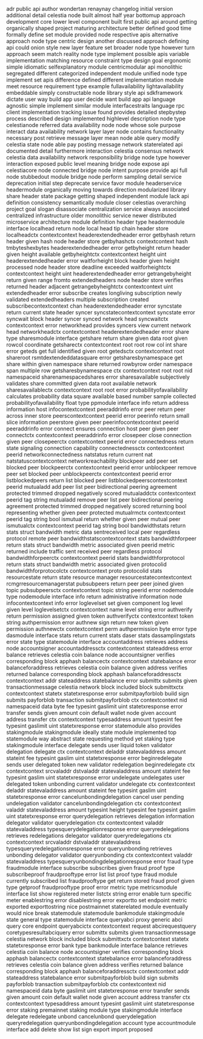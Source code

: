 adr public api author wondertan renaynay changelog initial version additional detail celestia node built almost half year bottomup approach development core lower level component built first public api around getting organically shaped project maturing architecture better defined good time formally define set module provided node respective apis alternative approach node type centric design another discussed approach defining api could onion style new layer feature set broader node type however turn approach seem match reality node type implement possible apis variable implementation matching resource constraint type design goal ergonomic simple idiomatic selfexplanatory module centricmodular api monolithic segregated different categorized independent module unified node type implement set apis difference defined different implementation module meet resource requirement type example fullavailability lightavailability embeddable simply constructable node library style api sdkframework dictate user way build app user decide want build app api language agnostic simple implement similar module interfacestraits language rpc client implementation tracking issue found provides detailed stepbystep process described design implemented highlevel description node type celestianode referred data availability node node whose sole purpose interact data availability network layer layer node contains functionality necessary post retrieve message layer mean node able query modify celestia state node able pay posting message network staterelated api documented detail furthermore interaction celestia consensus network celestia data availability network responsibility bridge node type however interaction exposed public level meaning bridge node expose api celestiacore node connected bridge node intent purpose provide api full node stubbedout module bridge node perform sampling detail service deprecation initial step deprecate service favor module headerservice headermodule organically moving towards direction modularized library share header state package getting shaped independent module lack api definition consistency semantically module closer celestias overarching project goal slogan disassociate centralization service always associated centralized infrastructure older monolithic service newer distributed microservice architecture module definition header type headermodule interface localhead return node local head tip chain header store localheadctx contextcontext headerextendedheader error getbyhash return header given hash node header store getbyhashctx contextcontext hash tmbyteshexbytes headerextendedheader error getbyheight return header given height available getbyheightctx contextcontext height uint headerextendedheader error waitforheight block header given height processed node header store deadline exceeded waitforheightctx contextcontext height uint headerextendedheader error getrangebyheight return given range fromto extendedheaders node header store verifies returned header adjacent getrangebyheightctx contextcontext uint extendedheader error subscribe creates longliving subscription newly validated extendedheaders multiple subscription created subscribecontextcontext chan headerextendedheader error syncstate return current state header syncer syncstatecontextcontext syncstate error syncwait block header syncer synced network head syncwaitctx contextcontext error networkhead provides syncers view current network head networkheadctx contextcontext headerextendedheader error share type sharesmodule interface getshare return share given data root given rowcol coordinate getsharectx contextcontext root root row col int share error geteds get full identified given root getedsctx contextcontext root shareroot rsmtdextendeddatasquare error getsharesbynamespace get share within given namespace share returned rowbyrow order namespace span multiple row getsharesbynamespace ctx contextcontext root root nid namespaceid sharenamespacedshares error sharesavailable subjectively validates share committed given data root available network sharesavailablectx contextcontext root root error probabilityofavailability calculates probability data square available based number sample collected probabilityofavailability float type ppmodule interface info return address information host infocontextcontext peeraddrinfo error peer return peer across inner store peerscontextcontext peerid error peerinfo return small slice information peerstore given peer peerinfocontextcontext peerid peeraddrinfo error connect ensures connection host peer given peer connectctx contextcontext peeraddrinfo error closepeer close connection given peer closepeerctx contextcontext peerid error connectedness return state signaling connection capability connectednessctx contextcontext peerid networkconnectedness natstatus return current nat natstatuscontextcontext networkreachability blockpeer add peer set blocked peer blockpeerctx contextcontext peerid error unblockpeer remove peer set blocked peer unblockpeerctx contextcontext peerid error listblockedpeers return list blocked peer listblockedpeerscontextcontext peerid mutualadd add peer list peer bidirectional peering agreement protected trimmed dropped negatively scored mutualaddctx contextcontext peerid tag string mutualadd remove peer list peer bidirectional peering agreement protected trimmed dropped negatively scored returning bool representing whether given peer protected mutualrmctx contextcontext peerid tag string bool ismutual return whether given peer mutual peer ismutualctx contextcontext peerid tag string bool bandwidthstats return stats struct bandwidth metric data sentreceived local peer regardless protocol remote peer bandwidthstatscontextcontext stats bandwidthforpeer return stats struct bandwidth metric associated given peerid metric returned include traffic sent received peer regardless protocol bandwidthforpeerctx contextcontext peerid stats bandwidthforprotocol return stats struct bandwidth metric associated given protocolid bandwidthforprotocolctx contextcontext proto protocolid stats resourcestate return state resource manager resourcestatecontextcontext rcmgrresourcemanagerstat pubsubpeers return peer peer joined given topic pubsubpeersctx contextcontext topic string peerid error nodemodule type nodemodule interface info return administrative information node infocontextcontext info error loglevelset set given component log level given level loglevelsetctx contextcontext name level string error authverify return permission assigned given token authverifyctx contextcontext token string authpermission error authnew sign return new token given permission authnewctx contextcontext perm authpermission byte error type dasmodule interface stats return current stats daser stats dassamplingstats error state type statemodule interface accountaddress retrieves address node accountsigner accountaddressctx contextcontext stateaddress error balance retrieves celestia coin balance node accountsigner verifies corresponding block apphash balancectx contextcontext statebalance error balanceforaddress retrieves celestia coin balance given address verifies returned balance corresponding block apphash balanceforaddressctx contextcontext addr stateaddress statebalance error submittx submits given transactionmessage celestia network block included block submittxctx contextcontext statetx statetxresponse error submitpayforblob build sign submits payforblob transaction submitpayforblob ctx contextcontext nid namespaceid data byte fee typesint gaslimit uint statetxresponse error transfer sends given amount coin default wallet node given account address transfer ctx contextcontext typesaddress amount typesint fee typesint gaslimit uint statetxresponse error statemodule also provides stakingmodule stakingmodule ideally state module implemented top statemodule way abstract state requesting method yet staking type stakingmodule interface delegate sends user liquid token validator delegation delegate ctx contextcontext deladdr statevaladdress amount stateint fee typesint gaslim uint statetxresponse error beginredelegate sends user delegated token new validator redelegation beginredelegate ctx contextcontext srcvaladdr dstvaladdr statevaladdress amount stateint fee typesint gaslim uint statetxresponse error undelegate undelegates user delegated token unbonding current validator undelegate ctx contextcontext deladdr statevaladdress amount stateint fee typesint gaslim uint statetxresponse error cancelunbondingdelegation cancel user pending undelegation validator cancelunbondingdelegation ctx contextcontext valaddr statevaladdress amount typesint height typesint fee typesint gaslim uint statetxresponse error querydelegation retrieves delegation information delegator validator querydelegation ctx contextcontext valaddr statevaladdress typesquerydelegationresponse error queryredelegations retrieves redelegations delegator validator queryredelegations ctx contextcontext srcvaladdr dstvaladdr statevaladdress typesqueryredelegationsresponse error queryunbonding retrieves unbonding delegator validator queryunbonding ctx contextcontext valaddr statevaladdress typesqueryunbondingdelegationresponse error fraud type fraudmodule interface subscribe subscribes given fraud proof type subscribeproof fraudprooftype error list list proof type fraud module currently subscribed list fraudprooftype get return stored fraud proof given type getproof fraudprooftype proof error metric type metricsmodule interface list show registered meter listctx string error enable turn specific meter enablestring error disablestring error exportto set endpoint metric exported exporttostring nice postmainnet staterelated module eventually would nice break statemodule statemodule bankmodule stakingmodule state general type statemodule interface queryabci proxy generic abci query core endpoint queryabcictx contextcontext request abcirequestquery coretypesresultabciquery error submittx submits given transactionmessage celestia network block included block submittxctx contextcontext statetx statetxresponse error bank type bankmodule interface balance retrieves celestia coin balance node accountsigner verifies corresponding block apphash balancectx contextcontext statebalance error balanceforaddress retrieves celestia coin balance given address verifies returned balance corresponding block apphash balanceforaddressctx contextcontext addr stateaddress statebalance error submitpayforblob build sign submits payforblob transaction submitpayforblob ctx contextcontext nid namespaceid data byte gaslimit uint statetxresponse error transfer sends given amount coin default wallet node given account address transfer ctx contextcontext typesaddress amount typesint gaslimit uint statetxresponse error staking premainnet staking module type stakingmodule interface delegate redelegate unbond cancelunbond querydelegation queryredelegation queryunbondingdelegation account type accountmodule interface add delete show list sign export import proposed